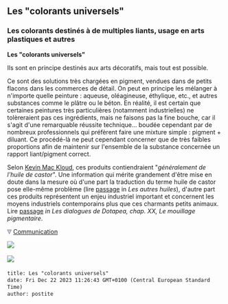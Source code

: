 ## Les "colorants universels"
### Les colorants destinés à de multiples liants, usage en arts plastiques et autres
 **Les "colorants universels"**

Ils sont en principe destinés aux arts décoratifs, mais tout est possible.

Ce sont des solutions très chargées en pigment, vendues dans de petits flacons dans les commerces de détail. On peut en principe les mélanger à n'importe quelle peinture : aqueuse, oléagineuse, éthylique, etc., et autres substances comme le plâtre ou le béton. En réalité, il est certain que certaines peintures très particulières (notamment industrielles) ne tolèreraient pas ces ingrédients, mais ne faisons pas la fine bouche, car il s'agit d'une remarquable réussite technique... boudée cependant par de nombreux professionnels qui préfèrent faire une mixture simple : pigment + diluant. Ce procédé-là ne peut cependant concerner que de très faibles proportions afin de maintenir sur l'ensemble de la substance concernée un rapport liant/pigment correct.

Selon [Kevin Mac Kloud](livres.html#maccloud), ces produits contiendraient "_généralement de l'huile de castor_". Une information qui mérite grandement d'être mise en doute dans la mesure où d'une part la traduction du terme huile de castor pose elle-même problème (lire [passage](autreshuiles.html#lhuiledecastor) in _Les autres huiles_), d'autre part ces produits représentent un enjeu industriel important et concernent les moyens industriels contemporains plus que ces charmants petits animaux. Lire [passage](chap22mouillage.html#structuresurfactants) _in Les dialogues de Dotapea, chap. XX, Le mouillage pigmentaire_.



![](images/flechebas.gif) [Communication](http://www.artrealite.com/annonceurs.htm) 

[![](https://cbonvin.fr/sites/regie.artrealite.com/visuels/campagne1.png)](index-2.html#20131014)

![](https://cbonvin.fr/sites/regie.artrealite.com/visuels/campagne2.png)
```
title: Les "colorants universels"
date: Fri Dec 22 2023 11:26:43 GMT+0100 (Central European Standard Time)
author: postite
```
